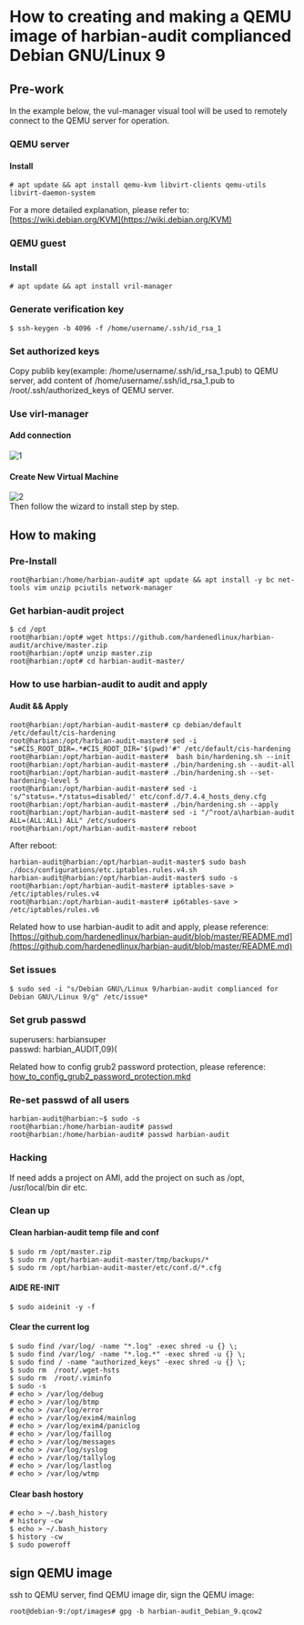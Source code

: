 # How to creating and making a QEMU image of harbian-audit complianced Debian GNU/Linux 9

## Pre-work  

In the example below, the vul-manager visual tool will be used to remotely connect to the QEMU server for operation.  

### QEMU server   

#### Install 
```  
# apt update && apt install qemu-kvm libvirt-clients qemu-utils libvirt-daemon-system   
```   

For a more detailed explanation, please refer to:  
[https://wiki.debian.org/KVM](https://wiki.debian.org/KVM)   

### QEMU guest    

### Install 
```
# apt update && apt install vril-manager  
```

### Generate verification key 
```
$ ssh-keygen -b 4096 -f /home/username/.ssh/id_rsa_1 
```

### Set authorized keys 
Copy publib key(example: /home/username/.ssh/id_rsa_1.pub) to QEMU server, add content of /home/username/.ssh/id_rsa_1.pub to /root/.ssh/authorized_keys of QEMU server. 

### Use virl-manager  

#### Add connection  
![1](./picture/create_new_virt_1.png)   

#### Create New Virtual Machine  
![2](./picture/create_new_virt_2.png)   
Then follow the wizard to install step by step.  

## How to making  

### Pre-Install  
```
root@harbian:/home/harbian-audit# apt update && apt install -y bc net-tools vim unzip pciutils network-manager
```

### Get harbian-audit project 
```
$ cd /opt
root@harbian:/opt# wget https://github.com/hardenedlinux/harbian-audit/archive/master.zip 
root@harbian:/opt# unzip master.zip 
root@harbian:/opt# cd harbian-audit-master/ 
``` 

### How to use harbian-audit to audit and apply  

#### Audit && Apply   
```
root@harbian:/opt/harbian-audit-master# cp debian/default /etc/default/cis-hardening 
root@harbian:/opt/harbian-audit-master# sed -i "s#CIS_ROOT_DIR=.*#CIS_ROOT_DIR='$(pwd)'#" /etc/default/cis-hardening  
root@harbian:/opt/harbian-audit-master#  bash bin/hardening.sh --init  
root@harbian:/opt/harbian-audit-master# ./bin/hardening.sh --audit-all  
root@harbian:/opt/harbian-audit-master# ./bin/hardening.sh --set-hardening-level 5 
root@harbian:/opt/harbian-audit-master# sed -i 's/^status=.*/status=disabled/' etc/conf.d/7.4.4_hosts_deny.cfg 
root@harbian:/opt/harbian-audit-master# ./bin/hardening.sh --apply 
root@harbian:/opt/harbian-audit-master# sed -i "/^root/a\harbian-audit    ALL=(ALL:ALL) ALL" /etc/sudoers
root@harbian:/opt/harbian-audit-master# reboot  
```

After reboot: 
```
harbian-audit@harbian:/opt/harbian-audit-master$ sudo bash ./docs/configurations/etc.iptables.rules.v4.sh   
harbian-audit@harbian:/opt/harbian-audit-master$ sudo -s   
root@harbian:/opt/harbian-audit-master# iptables-save > /etc/iptables/rules.v4   
root@harbian:/opt/harbian-audit-master# ip6tables-save > /etc/iptables/rules.v6  
```
Related how to use harbian-audit to adit and apply, please reference:  
[https://github.com/hardenedlinux/harbian-audit/blob/master/README.md](https://github.com/hardenedlinux/harbian-audit/blob/master/README.md)    

### Set issues 
```
$ sudo sed -i "s/Debian GNU\/Linux 9/harbian-audit complianced for Debian GNU\/Linux 9/g" /etc/issue* 
```

### Set grub passwd   
superusers: harbiansuper   
passwd: harbian_AUDIT,09)(  

Related how to config grub2 password protection, please reference:   
[how_to_config_grub2_password_protection.mkd](https://github.com/hardenedlinux/harbian-audit/blob/master/docs/configurations/manual-operation-docs/how_to_config_grub2_password_protection.mkd)   


### Re-set passwd of all users 
```
harbian-audit@harbian:~$ sudo -s
root@harbian:/home/harbian-audit# passwd 
root@harbian:/home/harbian-audit# passwd harbian-audit  
```

### Hacking
If need adds a project on AMI, add the project on such as /opt, /usr/local/bin dir etc. 

### Clean up  

#### Clean harbian-audit temp file and conf  
```
$ sudo rm /opt/master.zip 
$ sudo rm /opt/harbian-audit-master/tmp/backups/*
$ sudo rm /opt/harbian-audit-master/etc/conf.d/*.cfg 
```

#### AIDE RE-INIT  
```
$ sudo aideinit -y -f  
```  

#### Clear the current log   
```
$ sudo find /var/log/ -name "*.log" -exec shred -u {} \; 
$ sudo find /var/log/ -name "*.log.*" -exec shred -u {} \; 
$ sudo find / -name "authorized_keys" -exec shred -u {} \; 
$ sudo rm  /root/.wget-hsts 
$ sudo rm  /root/.viminfo 
$ sudo -s
# echo > /var/log/debug 
# echo > /var/log/btmp 
# echo > /var/log/error 
# echo > /var/log/exim4/mainlog 
# echo > /var/log/exim4/paniclog 
# echo > /var/log/faillog 
# echo > /var/log/messages  
# echo > /var/log/syslog 
# echo > /var/log/tallylog 
# echo > /var/log/lastlog 
# echo > /var/log/wtmp 
```

#### Clear bash hostory  
```
# echo > ~/.bash_history 
# history -cw 
$ echo > ~/.bash_history 
$ history -cw 
$ sudo poweroff 
``` 

## sign QEMU image 
ssh to QEMU server, find QEMU image dir, sign the QEMU image: 
```
root@debian-9:/opt/images# gpg -b harbian-audit_Debian_9.qcow2 
```

